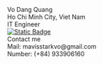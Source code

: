 <body>
    <div class="name">Vo Dang Quang</div>
    <div class="about">Ho Chi Minh City, Viet Nam</div>
    <div class="about">IT Engineer</div>
    <div class="social-icons">
        <a href="https://www.facebook.com/catus11311/">
            <img alt="Static Badge" src="https://img.shields.io/badge/facebook">
        </a>
        <a href="https://github.com/QuangVo11311" class="github"><i class="fab fa-github"></i>
        <a href="https://twitter.com/mavisstarkvo" class="twitter"><i class="fab fa-twitter"></i></a>
        <a href="https://www.instagram.com/cactus_vdq/" class="insta"><i class="fab fa-instagram"></i></a>
    </div>
    <div class="contact">
        <span>Contact me</span>
        <div>
            <i class="fas fa-envelope"></i>
            <span>Mail: mavisstarkvo@gmail.com</span>
        </div>
        <div>
            <i class="fas fa-mobile"></i>
            <span>Number: (+84) 933906160</span>
        </div>
    </div>
</body>
